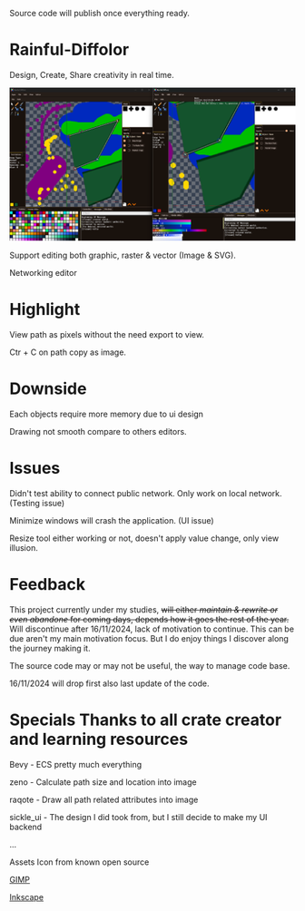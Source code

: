 Source code will publish once everything ready.

# Rainful-Diffolor
Design, Create, Share creativity in real time.

![image](https://github.com/Chssam/Rainful-Diffolor/blob/main/Display/Screen%201.png?raw=true)

Support editing both graphic, raster & vector (Image & SVG).

Networking editor

# Highlight

View path as pixels without the need export to view.

Ctr + C on path copy as image.

# Downside
Each objects require more memory due to ui design

Drawing not smooth compare to others editors.

# Issues

Didn't test ability to connect public network. Only work on local network. (Testing issue)

Minimize windows will crash the application. (UI issue)

Resize tool either working or not, doesn't apply value change, only view illusion.

# Feedback

This project currently under my studies,
~~will either _maintain & rewrite or even abandone_ for coming days,
depends how it goes the rest of the year.~~
Will discontinue after 16/11/2024, lack of motivation to continue.
This can be due aren't my main motivation focus.
But I do enjoy things I discover along the journey making it.

The source code may or may not be useful, the way to manage code base.

16/11/2024 will drop first also last update of the code.

# Specials Thanks to all crate creator and learning resources

Bevy - ECS pretty much everything

zeno - Calculate path size and location into image

raqote - Draw all path related attributes into image

sickle_ui - The design I did took from, but I still decide to make my UI backend

...

Assets Icon from known open source

[GIMP](https://www.gimp.org/)

[Inkscape](https://inkscape.org/)
